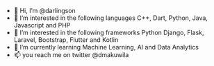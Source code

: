 - 👋 Hi, I’m @darlingson
- 👀 I’m interested in the following languages C++, Dart, Python, Java, Javascript and PHP
- 👀 I’m interested in the following frameworks Python Django, Flask, Laravel, Bootstrap, Flutter and Kotlin
- 🌱 I’m currently learning Machine Learning, AI and Data Analytics
- 📫 you reach me on twitter @dmakuwila
